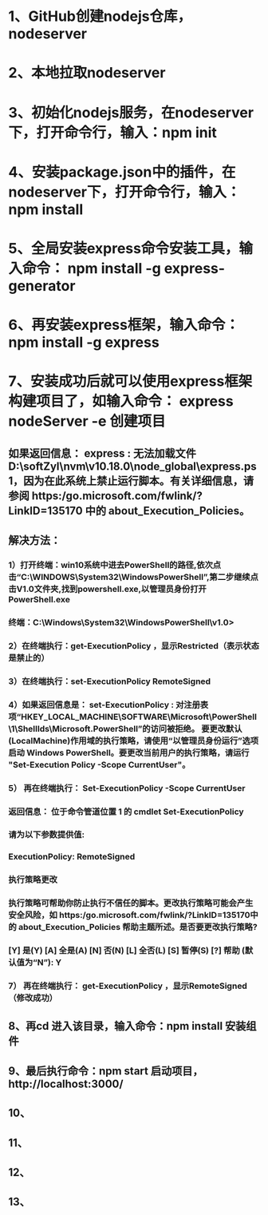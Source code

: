 # 1、GitHub创建nodejs仓库，nodeserver
# 2、本地拉取nodeserver
# 3、初始化nodejs服务，在nodeserver下，打开命令行，输入：npm init
# 4、安装package.json中的插件，在nodeserver下，打开命令行，输入：npm install
# 5、全局安装express命令安装工具，输入命令： npm install -g express-generator
# 6、再安装express框架，输入命令： npm install -g express
# 7、安装成功后就可以使用express框架构建项目了，如输入命令： express nodeServer -e 创建项目
  ## 如果返回信息： express : 无法加载文件 D:\softZyl\nvm\v10.18.0\node_global\express.ps1，因为在此系统上禁止运行脚本。有关详细信息，请参阅 https:/go.microsoft.com/fwlink/?LinkID=135170 中的 about_Execution_Policies。
  ## 解决方法：
  ### 1）打开终端：win10系统中进去PowerShell的路径,依次点击“C:\WINDOWS\System32\WindowsPowerShell”,第二步继续点击V1.0文件夹,找到powershell.exe,以管理员身份打开PowerShell.exe
  ### 终端：C:\Windows\System32\WindowsPowerShell\v1.0>
  ### 2）在终端执行：get-ExecutionPolicy   ，显示Restricted（表示状态是禁止的）
  ### 3）在终端执行：set-ExecutionPolicy RemoteSigned
  ### 4）如果返回信息是： set-ExecutionPolicy : 对注册表项“HKEY_LOCAL_MACHINE\SOFTWARE\Microsoft\PowerShell\1\ShellIds\Microsoft.PowerShell”的访问被拒绝。 要更改默认(LocalMachine)作用域的执行策略，请使用“以管理员身份运行”选项启动 Windows PowerShell。要更改当前用户的执行策略，请运行 "Set-Execution Policy -Scope CurrentUser"。
  ### 5） 再在终端执行： Set-ExecutionPolicy -Scope CurrentUser
  ### 返回信息： 位于命令管道位置 1 的 cmdlet Set-ExecutionPolicy
  ###           请为以下参数提供值:
  ###           ExecutionPolicy: RemoteSigned
  ###           执行策略更改
  ###           执行策略可帮助你防止执行不信任的脚本。更改执行策略可能会产生安全风险，如 https:/go.microsoft.com/fwlink/?LinkID=135170中的 about_Execution_Policies 帮助主题所述。是否要更改执行策略?
  ###           [Y] 是(Y)  [A] 全是(A)  [N] 否(N)  [L] 全否(L)  [S] 暂停(S)  [?] 帮助 (默认值为“N”): Y
  ### 7） 再在终端执行： get-ExecutionPolicy   ，显示RemoteSigned（修改成功）
## 8、再cd 进入该目录，输入命令：npm install 安装组件
## 9、最后执行命令：npm start 启动项目，http://localhost:3000/
## 10、
## 11、
## 12、
## 13、

